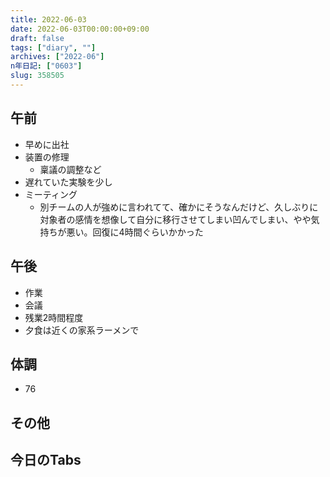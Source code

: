 ```yaml
---
title: 2022-06-03
date: 2022-06-03T00:00:00+09:00
draft: false
tags: ["diary", ""]
archives: ["2022-06"]
n年日記: ["0603"]
slug: 358505
---
```

## 午前
- 早めに出社
- 装置の修理
  - 稟議の調整など
- 遅れていた実験を少し
- ミーティング
  - 別チームの人が強めに言われてて、確かにそうなんだけど、久しぶりに対象者の感情を想像して自分に移行させてしまい凹んでしまい、やや気持ちが悪い。回復に4時間ぐらいかかった
## 午後
- 作業
- 会議
- 残業2時間程度
- 夕食は近くの家系ラーメンで
## 体調
- 76
## その他
## 今日のTabs